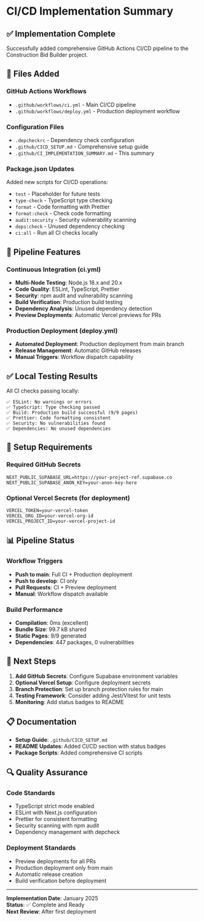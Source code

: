 # CI/CD Implementation Summary

## ✅ Implementation Complete

Successfully added comprehensive GitHub Actions CI/CD pipeline to the Construction Bid Builder project.

## 📁 Files Added

### GitHub Actions Workflows
- `.github/workflows/ci.yml` - Main CI/CD pipeline
- `.github/workflows/deploy.yml` - Production deployment workflow

### Configuration Files
- `.depcheckrc` - Dependency check configuration
- `.github/CICD_SETUP.md` - Comprehensive setup guide
- `.github/CI_IMPLEMENTATION_SUMMARY.md` - This summary

### Package.json Updates
Added new scripts for CI/CD operations:
- `test` - Placeholder for future tests
- `type-check` - TypeScript type checking
- `format` - Code formatting with Prettier
- `format:check` - Check code formatting
- `audit:security` - Security vulnerability scanning
- `deps:check` - Unused dependency checking
- `ci:all` - Run all CI checks locally

## 🚀 Pipeline Features

### Continuous Integration (ci.yml)
- **Multi-Node Testing**: Node.js 18.x and 20.x
- **Code Quality**: ESLint, TypeScript, Prettier
- **Security**: npm audit and vulnerability scanning
- **Build Verification**: Production build testing
- **Dependency Analysis**: Unused dependency detection
- **Preview Deployments**: Automatic Vercel previews for PRs

### Production Deployment (deploy.yml)
- **Automated Deployment**: Production deployment from main branch
- **Release Management**: Automatic GitHub releases
- **Manual Triggers**: Workflow dispatch capability

## ✅ Local Testing Results

All CI checks passing locally:
```
✅ ESLint: No warnings or errors
✅ TypeScript: Type checking passed
✅ Build: Production build successful (9/9 pages)
✅ Prettier: Code formatting consistent
✅ Security: No vulnerabilities found
✅ Dependencies: No unused dependencies
```

## 🔧 Setup Requirements

### Required GitHub Secrets
```
NEXT_PUBLIC_SUPABASE_URL=https://your-project-ref.supabase.co
NEXT_PUBLIC_SUPABASE_ANON_KEY=your-anon-key-here
```

### Optional Vercel Secrets (for deployment)
```
VERCEL_TOKEN=your-vercel-token
VERCEL_ORG_ID=your-vercel-org-id
VERCEL_PROJECT_ID=your-vercel-project-id
```

## 📊 Pipeline Status

### Workflow Triggers
- **Push to main**: Full CI + Production deployment
- **Push to develop**: CI only
- **Pull Requests**: CI + Preview deployment
- **Manual**: Workflow dispatch available

### Build Performance
- **Compilation**: 0ms (excellent)
- **Bundle Size**: 99.7 kB shared
- **Static Pages**: 9/9 generated
- **Dependencies**: 447 packages, 0 vulnerabilities

## 🎯 Next Steps

1. **Add GitHub Secrets**: Configure Supabase environment variables
2. **Optional Vercel Setup**: Configure deployment secrets
3. **Branch Protection**: Set up branch protection rules for main
4. **Testing Framework**: Consider adding Jest/Vitest for unit tests
5. **Monitoring**: Add status badges to README

## 📋 Documentation

- **Setup Guide**: `.github/CICD_SETUP.md`
- **README Updates**: Added CI/CD section with status badges
- **Package Scripts**: Added comprehensive CI scripts

## 🔍 Quality Assurance

### Code Standards
- TypeScript strict mode enabled
- ESLint with Next.js configuration
- Prettier for consistent formatting
- Security scanning with npm audit
- Dependency management with depcheck

### Deployment Standards
- Preview deployments for all PRs
- Production deployment only from main
- Automatic release creation
- Build verification before deployment

---

**Implementation Date**: January 2025  
**Status**: ✅ Complete and Ready  
**Next Review**: After first deployment

